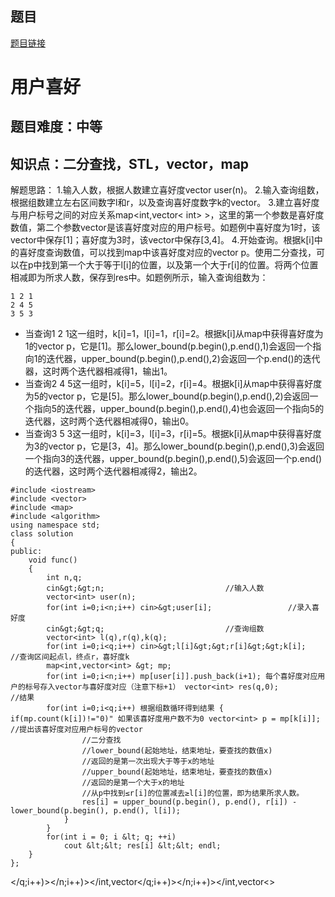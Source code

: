 ## 题目
[题目链接](https://www.nowcoder.com/practice/d25162386a3140cbbe6dc071e1eb6ed6?tpId=182&tqId=141052&sourceUrl=/exam/oj&channenl=wgithub&fromPut=wgithub)

# 用户喜好
## 题目难度：中等
## 知识点：二分查找，STL，vector，map

解题思路：
1.输入人数，根据人数建立喜好度vector user(n)。
2.输入查询组数，根据组数建立左右区间数字l和r，以及查询喜好度数字k的vector。
3.建立喜好度与用户标号之间的对应关系map<int,vector< int> &gt;，这里的第一个参数是喜好度数值，第二个参数vector<int>是该喜好度对应的用户标号。如题例中喜好度为1时，该vector中保存[1]；喜好度为3时，该vector中保存[3,4]。
4.开始查询。根据k[i]中的喜好度查询数值，可以找到map中该喜好度对应的vector p。使用二分查找，可以在p中找到第一个大于等于l[i]的位置，以及第一个大于r[i]的位置。将两个位置相减即为所求人数，保存到res中。如题例所示，输入查询组数为：

```
1 2 1
2 4 5
3 5 3
```


- 当查询1 2 1这一组时，k[i]=1，l[i]=1，r[i]=2。根据k[i]从map中获得喜好度为1的vector p，它是[1]。那么lower_bound(p.begin(),p.end(),1)会返回一个指向1的迭代器，upper_bound(p.begin(),p.end(),2)会返回一个p.end()的迭代器，这时两个迭代器相减得1，输出1。
- 当查询2 4 5这一组时，k[i]=5，l[i]=2，r[i]=4。根据k[i]从map中获得喜好度为5的vector p，它是[5]。那么lower_bound(p.begin(),p.end(),2)会返回一个指向5的迭代器，upper_bound(p.begin(),p.end(),4)也会返回一个指向5的迭代器，这时两个迭代器相减得0，输出0。
- 当查询3 5 3这一组时，k[i]=3，l[i]=3，r[i]=5。根据k[i]从map中获得喜好度为3的vector p，它是[3，4]。那么lower_bound(p.begin(),p.end(),3)会返回一个指向3的迭代器，upper_bound(p.begin(),p.end(),5)会返回一个p.end()的迭代器，这时两个迭代器相减得2，输出2。



```
#include <iostream>
#include <vector>
#include <map>
#include <algorithm>
using namespace std;
class solution
{
public:
    void func()
    {
        int n,q;
        cin&gt;&gt;n;                           //输入人数
        vector<int> user(n);
        for(int i=0;i<n;i++) cin>&gt;user[i];                 //录入喜好度
        cin&gt;&gt;q;                           //查询组数
        vector<int> l(q),r(q),k(q);
        for(int i=0;i<q;i++) cin>&gt;l[i]&gt;&gt;r[i]&gt;&gt;k[i];        //查询区间起点l，终点r，喜好度k
        map<int,vector<int> &gt; mp;
        for(int i=0;i<n;i++) mp[user[i]].push_back(i+1); 每个喜好度对应用户的标号存入vector与喜好度对应（注意下标+1） vector<int> res(q,0);             //结果
        for(int i=0;i<q;i++) 根据组数循环得到结果 { if(mp.count(k[i])!="0)" 如果该喜好度用户数不为0 vector<int> p = mp[k[i]]; //提出该喜好度对应用户标号的vector
                //二分查找
                //lower_bound(起始地址，结束地址，要查找的数值x) 
                //返回的是第一次出现大于等于x的地址
                //upper_bound(起始地址，结束地址，要查找的数值x) 
                //返回的是第一个大于x的地址
                //从p中找到≤r[i]的位置减去≥l[i]的位置，即为结果所求人数。
                res[i] = upper_bound(p.begin(), p.end(), r[i]) - lower_bound(p.begin(), p.end(), l[i]);
            }
        }
        for(int i = 0; i &lt; q; ++i)
            cout &lt;&lt; res[i] &lt;&lt; endl;
    }
};

```
</q;i++)></n;i++)></int,vector<int></q;i++)></int></n;i++)></int></algorithm></map></vector></iostream></int></int,vector<>